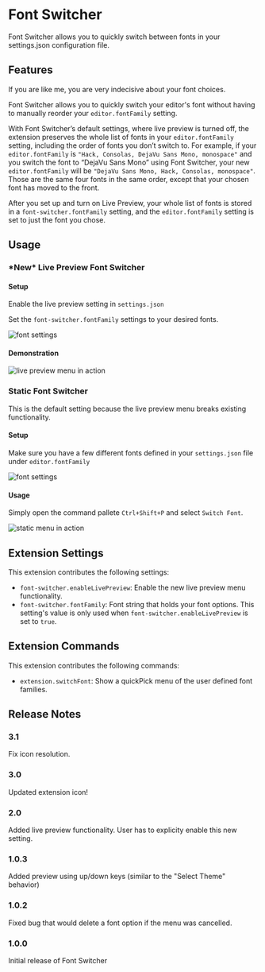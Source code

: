 # Font Switcher

Font Switcher allows you to quickly switch between fonts in your settings.json configuration file.

## Features

If you are like me, you are very indecisive about your font choices.

Font Switcher allows you to quickly switch your editor's font without having to manually reorder your `editor.fontFamily` setting.

With Font Switcher’s default settings, where live preview is turned off, the extension preserves the whole list of fonts in your `editor.fontFamily` setting, including the order of fonts you don’t switch to. For example, if your `editor.fontFamily` is `"Hack, Consolas, DejaVu Sans Mono, monospace"` and you switch the font to “DejaVu Sans Mono” using Font Switcher, your new `editor.fontFamily` will be `"DejaVu Sans Mono, Hack, Consolas, monospace"`. Those are the same four fonts in the same order, except that your chosen font has moved to the front.

After you set up and turn on Live Preview, your whole list of fonts is stored in a `font-switcher.fontFamily` setting, and the `editor.fontFamily` setting is set to just the font you chose.

## Usage

### **\*New\* Live Preview Font Switcher**

#### Setup

Enable the live preview setting in `settings.json`

Set the `font-switcher.fontFamily` settings to your desired fonts.

![font settings](https://i.imgur.com/Sn93UKk.png)

#### Demonstration

![live preview menu in action](https://i.imgur.com/ilB6LYv.gif)

### Static Font Switcher

This is the default setting because the live preview menu breaks existing functionality.

#### Setup

Make sure you have a few different fonts defined in your `settings.json` file under `editor.fontFamily`

![font settings](https://i.imgur.com/3nZpkup.png)

#### Usage

Simply open the command pallete `Ctrl+Shift+P` and select `Switch Font`.

![static menu in action](https://i.imgur.com/nhxH2uH.gif)

## Extension Settings

This extension contributes the following settings:

- `font-switcher.enableLivePreview`: Enable the new live preview menu functionality.
- `font-switcher.fontFamily`: Font string that holds your font options. This setting's value is only used when `font-switcher.enableLivePreview` is set to `true`.

## Extension Commands

This extension contributes the following commands:

- `extension.switchFont`: Show a quickPick menu of the user defined font families.

## Release Notes

### 3.1

Fix icon resolution.

### 3.0

Updated extension icon!

### 2.0

Added live preview functionality. User has to explicity enable this new setting.

### 1.0.3

Added preview using up/down keys (similar to the "Select Theme" behavior)

### 1.0.2

Fixed bug that would delete a font option if the menu was cancelled.

### 1.0.0

Initial release of Font Switcher
